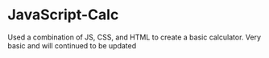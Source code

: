 # JavaScript-Calc
Used a combination of JS, CSS, and HTML to create a basic calculator. 
Very basic and will continued to be updated
